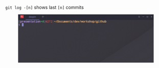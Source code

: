 `git log -[n]` shows last `[n]` commits
<figure class="toggle-figure">
    <span class="toggle-figure__button"></span>
    <img class="toggle-figure__figure" alt="git log -1" src="img/gif/git-log-n.gif"/>
</figure>
